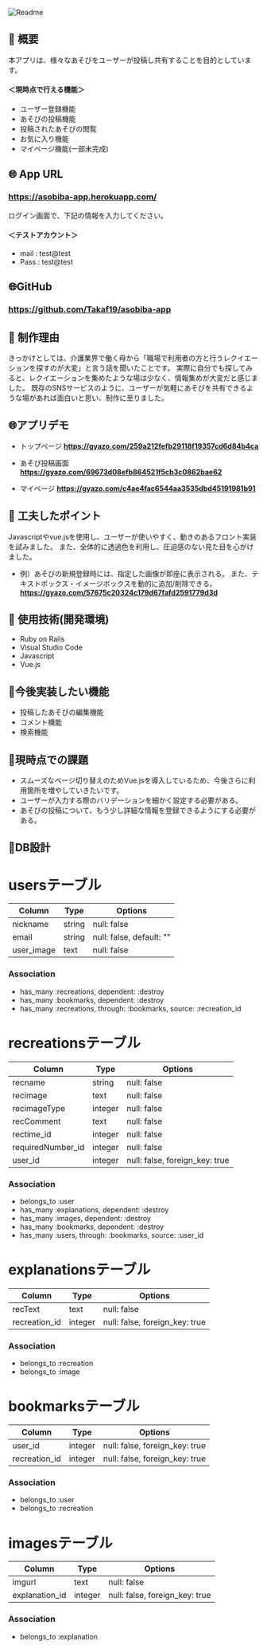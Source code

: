 ![Readme](https://user-images.githubusercontent.com/60683608/79546633-b4e85f00-80cd-11ea-9f5b-b76bcc4d5884.png)

## 💬 概要
本アプリは、様々なあそびをユーザーが投稿し共有することを目的としています。

#### ＜現時点で行える機能＞
* ユーザー登録機能
* あそびの投稿機能
* 投稿されたあそびの閲覧
* お気に入り機能
* マイページ機能(一部未完成)


## 🌐 App URL

### **https://asobiba-app.herokuapp.com/** 

ログイン画面で、下記の情報を入力してください。
#### ＜テストアカウント＞
* mail : test@test
* Pass : test@test


## 🌐GitHub

### **https://github.com/Takaf19/asobiba-app** 


## 💬 制作理由
きっかけとしては、介護業界で働く母から「職場で利用者の方と行うレクイエーションを探すのが大変」と言う話を聞いたことです。
実際に自分でも探してみると、レクイエーションを集めたような場は少なく、情報集めが大変だと感じました。
既存のSNSサービスのように、ユーザーが気軽にあそびを共有できるような場があれば面白いと思い、制作に至りました。


## 🌐アプリデモ
* トップページ
**https://gyazo.com/259a212fefb29118f19357cd6d84b4ca** 


* あそび投稿画面
**https://gyazo.com/69673d08efb864521f5cb3c0862bae62**

* マイページ
**https://gyazo.com/c4ae4fac6544aa3535dbd45191981b91**


## 💬 工夫したポイント
Javascriptやvue.jsを使用し、ユーザーが使いやすく、動きのあるフロント実装を試みました。
また、全体的に透過色を利用し、圧迫感のない見た目を心がけました。

* 例）あそびの新規登録時には、指定した画像が即座に表示される。
また、テキストボックス・イメージボックスを動的に追加/削除できる。
**https://gyazo.com/57675c20324c179d67fafd2591779d3d**


## 💬 使用技術(開発環境)
* Ruby on Rails
* Visual Studio Code
* Javascript
* Vue.js

## 💬今後実装したい機能
* 投稿したあそびの編集機能
* コメント機能
* 検索機能

## 💬現時点での課題
* スムーズなページ切り替えのためVue.jsを導入しているため、今後さらに利用箇所を増やしていきたいです。
* ユーザーが入力する際のバリデーションを細かく設定する必要がある。
* あそびの投稿について、もう少し詳細な情報を登録できるようにする必要がある。


## 💬DB設計

# usersテーブル
|Column|Type|Options|
|------|----|-------|
|nickname|string|null: false|
|email|string|null: false, default: ""|
|user_image|text|null: false|

### Association
- has_many :recreations, dependent: :destroy
- has_many :bookmarks, dependent: :destroy
- has_many :recreations, through: :bookmarks, source: :recreation_id


# recreationsテーブル
|Column|Type|Options|
|------|----|-------|
|recname|string|null: false|
|recimage|text|null: false|
|recimageType|integer|null: false|
|recComment|text|null: false|
|rectime_id|integer|null: false|
|requiredNumber_id|integer|null: false|
|user_id|integer|null: false, foreign_key: true|

### Association
- belongs_to :user
- has_many :explanations, dependent: :destroy
- has_many :images, dependent: :destroy
- has_many :bookmarks, dependent: :destroy
- has_many :users, through: :bookmarks, source: :user_id

# explanationsテーブル
|Column|Type|Options|
|------|----|-------|
|recText|text|null: false|
|recreation_id|integer|null: false, foreign_key: true|

### Association
- belongs_to :recreation
- belongs_to :image

# bookmarksテーブル
|Column|Type|Options|
|------|----|-------|
|user_id|integer|null: false, foreign_key: true|
|recreation_id|integer|null: false, foreign_key: true|

### Association
- belongs_to :user
- belongs_to :recreation


# imagesテーブル
|Column|Type|Options|
|------|----|-------|
|imgurl|text|null: false|
|explanation_id|integer|null: false, foreign_key: true|

### Association
- belongs_to :explanation